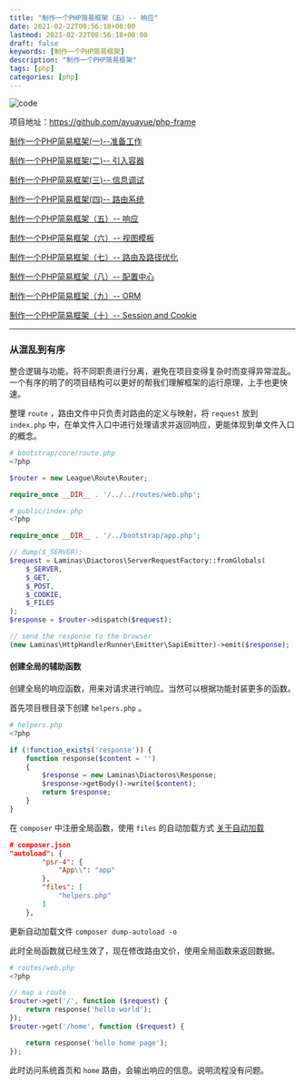 ```yaml
---
title: "制作一个PHP简易框架（五）-- 响应"
date: 2021-02-22T08:56:18+08:00
lastmod: 2021-02-22T08:56:18+08:00
draft: false
keywords: [制作一个PHP简易框架]
description: "制作一个PHP简易框架"
tags: [php]
categories: [php]
---
```


![code](https://images.pexels.com/photos/1342460/pexels-photo-1342460.jpeg?auto=compress&cs=tinysrgb&dpr=2&w=500)

项目地址：https://github.com/ayuayue/php-frame

[制作一个PHP简易框架(一)--准备工作](https://blog.caoayu.top/post/php-frame01)

[制作一个PHP简易框架(二)-- 引入容器](https://blog.caoayu.top/post/php-frame02)

[制作一个PHP简易框架(三)-- 信息调试](https://blog.caoayu.top/post/php-frame03)

[制作一个PHP简易框架(四)-- 路由系统](https://blog.caoayu.top/post/php-frame04)

[制作一个PHP简易框架（五）-- 响应](https://blog.caoayu.top/post/php-frame05)

[制作一个PHP简易框架（六）-- 视图模板](https://blog.caoayu.top/post/php-frame06)

[制作一个PHP简易框架（七）-- 路由及路径优化](https://blog.caoayu.top/post/php-frame07)

[制作一个PHP简易框架（八）-- 配置中心](https://blog.caoayu.top/post/php-frame08)

[制作一个PHP简易框架（九）-- ORM](https://blog.caoayu.top/post/php-frame09)

[制作一个PHP简易框架（十）-- Session and Cookie](https://blog.caoayu.top/post/php-frame10)

----

### 从混乱到有序

整合逻辑与功能，将不同职责进行分离，避免在项目变得复杂时而变得异常混乱。一个有序的明了的项目结构可以更好的帮我们理解框架的运行原理，上手也更快速。

整理 `route` ，路由文件中只负责对路由的定义与映射，将 `request` 放到 `index.php` 中，在单文件入口中进行处理请求并返回响应，更能体现到单文件入口的概念。

```php
# bootstrap/core/route.php
<?php

$router = new League\Route\Router;

require_once __DIR__ . '/../../routes/web.php';

```

```php
# public/index.php
<?php

require_once __DIR__ . '/../bootstrap/app.php';

// dump($_SERVER);
$request = Laminas\Diactoros\ServerRequestFactory::fromGlobals(
    $_SERVER,
    $_GET,
    $_POST,
    $_COOKIE,
    $_FILES
);
$response = $router->dispatch($request);

// send the response to the browser
(new Laminas\HttpHandlerRunner\Emitter\SapiEmitter)->emit($response);
```

#### 创建全局的辅助函数

创建全局的响应函数，用来对请求进行响应。当然可以根据功能封装更多的函数。

首先项目根目录下创建 `helpers.php` 。

```php
# helpers.php
<?php

if (!function_exists('response')) {
    function response($content = '')
    {
        $response = new Laminas\Diactoros\Response;
        $response->getBody()->write($content);
        return $response;
    }
}
```

在 `composer` 中注册全局函数，使用 `files` 的自动加载方式 [关于自动加载](https://blog.caoayu.top/post/composer-other-autoload)

```json
# composer.json
"autoload": {
        "psr-4": {
            "App\\": "app"
        },
        "files": [
            "helpers.php"
        ]
    },
```

更新自动加载文件 `composer dump-autoload -o`

此时全局函数就已经生效了，现在修改路由文价，使用全局函数来返回数据。

```php
# routes/web.php
<?php

// map a route
$router->get('/', function ($request) {
    return response('hello world');
});
$router->get('/home', function ($request) {

    return response('hello home page');
});

```

此时访问系统首页和 `home` 路由，会输出响应的信息。说明流程没有问题。

